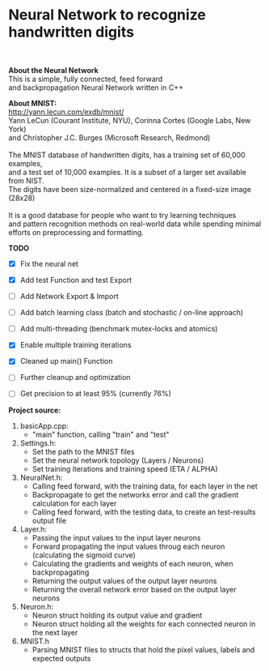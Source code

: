 
<h1> Neural Network to recognize handwritten digits </h1><br>

<b> About the Neural Network </b> <br>
This is a simple, fully connected, feed forward <br>
and backpropagation Neural Network written in C++ <br>

<b> About MNIST: </b> <br>
http://yann.lecun.com/exdb/mnist/ <br>
Yann LeCun (Courant Institute, NYU), Corinna Cortes (Google Labs, New York) <br>
and Christopher J.C. Burges (Microsoft Research, Redmond) <br>
<br>
The MNIST database of handwritten digits, has a training set of 60,000 examples, <br>
and a test set of 10,000 examples. It is a subset of a larger set available from NIST. <br>
The digits have been size-normalized and centered in a fixed-size image (28x28) <br>
<br>
It is a good database for people who want to try learning techniques <br>
and pattern recognition methods on real-world data while spending minimal <br> 
efforts on preprocessing and formatting. <br>

<b> TODO </b>
- [x] Fix the neural net
- [x] Add test Function and test Export
- [ ] Add Network Export & Import
- [ ] Add batch learning class (batch and stochastic / on-line approach)
- [ ] Add multi-threading (benchmark mutex-locks and atomics)
- [x] Enable multiple training iterations
- [x] Cleaned up main() Function
- [ ] Further cleanup and optimization
- [ ] Get precision to at least 95% (currently 76%)


<b> Project source: </b>

1. basicApp.cpp: 
    * "main" function, calling "train" and "test"
2. Settings.h:
    * Set the path to the MNIST files
    * Set the neural network topology (Layers / Neurons)
    * Set training iterations and training speed (ETA / ALPHA)
3. NeuralNet.h:
    * Calling feed forward, with the training data, for each layer in the net
    * Backpropagate to get the networks error and call the gradient calculation for each layer
    * Calling feed forward, with the testing data, to create an test-results output file
4. Layer.h:
    * Passing the input values to the input layer neurons
    * Forward propagating the input values throug each neuron (calculating the sigmoid curve)
    * Calculating the gradients and weights of each neuron, when backpropagating
    * Returning the output values of the output layer neurons
    * Returning the overall network error based on the output layer neurons
5. Neuron.h:
    * Neuron struct holding its output value and gradient
    * Neuron struct holding all the weights for each connected neuron in the next layer
6. MNIST.h
    * Parsing MNIST files to structs that hold the pixel values, labels and expected outputs
